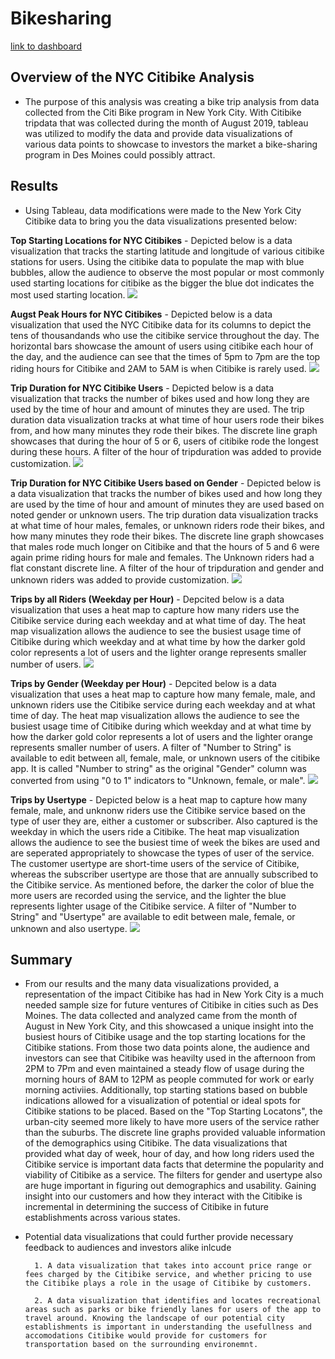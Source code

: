 # Bikesharing
[link to dashboard](https://public.tableau.com/profile/sean.phan#!/vizhome/NYC_Citi_Bike_Challenge_16114284959350/Story1)


## Overview of the NYC Citibike Analysis

- The purpose of this analysis was creating a bike trip analysis from data collected from the Citi Bike program in New York City. With Citibike tripdata that was collected during the month of August 2019, tableau was utilized to modify the data and provide data visualizations of various data points to showcase to investors the market a bike-sharing program in Des Moines could possibly attract.

## Results

- Using Tableau, data modifications were made to the New York City Citibike data to bring you the data visualizations presented below:


**Top Starting Locations for NYC Citibikes**
    - Depicted below is a data visualization that tracks the starting latitude and longitude of various citibike stations for users. Using the citibike data to populate the map with blue bubbles, allow the audience to observe the most popular or most commonly used starting locations for citibike as the bigger the blue dot indicates the most used starting location. 
![](images/starting_locations.png)


**Augst Peak Hours for NYC Citibikes**
    - Depicted below is a data visualization that used the NYC Citibike data for its columns to depict the tens of thousandands who use the citibike service throughout the day. The horizontal bars showcase the amount of users using citibike each hour of the day, and the audience can see that the times of 5pm to 7pm are the top riding hours for Citibike and 2AM to 5AM is when Citibike is rarely used.
![](images/Hour_of_day.png) 


**Trip Duration for NYC Citibike Users**
    - Depicted below is a data visualization that tracks the number of bikes used and how long they are used by the time of hour and amount of minutes they are used. The trip duration data visualization tracks at what time of hour users rode their bikes from, and how many minutes they rode their bikes. The discrete line graph showcases that during the hour of 5 or 6, users of citibike rode the longest during these hours. A filter of the hour of tripduration was added to provide customization.
![](images/trip_duration.png)


**Trip Duration for NYC Citibike Users based on Gender**
    - Depicted below is a data visualization that tracks the number of bikes used and how long they are used by the time of hour and amount of minutes they are used based on noted gender or unknown users. The trip duration data visualization tracks at what time of hour males, females, or unknown riders rode their bikes, and how many minutes they rode their bikes. The discrete line graph showcases that males rode much longer on Citibike and that the hours of 5 and 6 were again prime riding hours for male and females. The Unknown riders had a flat constant discrete line. A filter of the hour of tripduration and gender and unknown riders was added to provide customization.
![](images/trip_duration_by_gender.png)


**Trips by all Riders (Weekday per Hour)**
    - Depcited below is a data visualization that uses a heat map to capture how many riders use the Citibike service during each weekday and at what time of day. The heat map visualization allows the audience to see the busiest usage time of Citibike during which weekday and at what time by how the darker gold color represents a lot of users and the lighter orange represents smaller number of users.
![](images/trips_gender_weekday_hour.png)

**Trips by Gender (Weekday per Hour)**
    - Depcited below is a data visualization that uses a heat map to capture how many female, male, and unknown riders use the Citibike service during each weekday and at what time of day. The heat map visualization allows the audience to see the busiest usage time of Citibike during which weekday and at what time by how the darker gold color represents a lot of users and the lighter orange represents smaller number of users. A filter of "Number to String" is available to edit between all, female, male, or unknown users of the citibike app. It is called "Number to string" as the original "Gender" column was converted from using "0 to 1" indicators to "Unknown, female, or male". 
![](images/trips_specific_gender_weekday_hour.png)


**Trips by Usertype**
    - Depicted below is a heat map to capture how many female, male, and unknonw riders use the Citibike service based on the type of user they are, either a customer or subscriber. Also captured is the weekday in which the users ride a Citibike. The heat map visualization allows the audience to see the busiest time of week the bikes are used and are seperated appropriately to showcase the types of user of the service. The customer usertype are short-time users of the service of Citibike, whereas the subscriber usertype are those that are annually subscribed to the Citibike service. As mentioned before, the darker the color of blue the more users are recorded using the service, and the lighter the blue represents lighter usage of the Citibike service. A filter of "Number to String" and "Usertype" are available to edit between male, female, or unknown and also usertype.
![](images/trips_usertype.png)


## Summary
- From our results and the many data visualizations provided, a representation of the impact Citibike has had in New York City is a much needed sample size for future ventures of Citibike in cities such as Des Moines. The data collected and analyzed came from the month of August in New York City, and this showcased a unique insight into the busiest hours of Citibike usage and the top starting locations for the Citibike stations. From those two data points alone, the audience and investors can see that Citibike was heavilty used in the afternoon from 2PM to 7Pm and even maintained a steady flow of usage during the morning hours of 8AM to 12PM as people commuted for work or early morning activiies. Additionally, top starting stations based on bubble indications allowed for a visualization of potential or ideal spots for Citibike stations to be placed. Based on the "Top Starting Locatons", the urban-city seemed more likely to have more users of the service rather than the suburbs. The discrete line graphs provided valuable information of the demographics using Citibike. The data visualizations that provided what day of week, hour of day, and how long riders used the Citibike service is important data facts that determine the popularity and viability of Citibike as a service. The filters for gender and usertype also are huge important in figuring out demographics and usability. Gaining insight into our customers and how they interact with the Citibike is incremental in determining the success of Citibike in future establishments across various states. 
- Potential data visualizations that could further provide necessary feedback to audiences and investors alike inlcude
        
        1. A data visualization that takes into account price range or fees charged by the Citibike service, and whether pricing to use the Citibike plays a role in the usage of Citibike by customers.
        
        2. A data visualization that identifies and locates recreational areas such as parks or bike friendly lanes for users of the app to travel around. Knowing the landscape of our potential city establishments is important in understanding the usefullness and accomodations Citibike would provide for customers for transportation based on the surrounding environemnt. 
